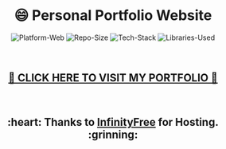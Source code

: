 <h1 align="center">😄 Personal Portfolio Website</h1>

<p align="center">
	<img src="https://img.shields.io/badge/Platform-Web-brightgreen" alt="Platform-Web">
	<img src="https://img.shields.io/badge/Repo%20Size-1.2%20MB-blue" alt="Repo-Size">
  <img src="https://img.shields.io/badge/Tech%20Stack-HTML%2C%20CSS%2C%20JavaScript%2C%20PHP%20%2B%20MySQL-%23b92e34" alt="Tech-Stack">
  <img src="https://img.shields.io/badge/Library-Typed.js%2C%20Particles.js-orange" alt="Libraries-Used">
</p><br>


<h2 align="center"><a href="http://himankash.epizy.com">🚀 CLICK HERE TO VISIT MY PORTFOLIO 🚀</a></h2><br>


<h2 align="center">:heart: Thanks to <a href="https://infinityfree.net/">InfinityFree</a> for Hosting. :grinning: </h2>
